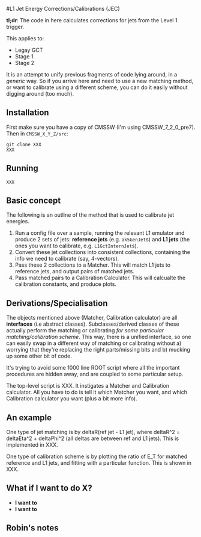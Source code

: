 #L1 Jet Energy Corrections/Calibrations (JEC)

__tl;dr__: The code in here calculates corrections for jets from the Level 1 trigger.

This applies to:

- Legay GCT
- Stage 1
- Stage 2

It is an attempt to unify previous fragments of code lying around, in a *generic* way. So if you arrive here and need to use a new matching method, or want to calibrate using a different scheme, you can do it easily without digging around (too much).

## Installation

First make sure you have a copy of CMSSW (I'm using CMSSW_7_2_0_pre7). Then in `CMSSW_X_Y_Z/src`:

```shell
git clone XXX
XXX
```

## Running

```
XXX
```

## Basic concept

The following is an outline of the method that is used to calibrate jet energies.

1. Run a config file over a sample, running the relevant L1 emulator and produce 2 sets of jets: **reference jets** (e.g. `ak5GenJet`s) and **L1 jets** (the ones you want to calibrate, e.g. `L1GctInternJet`s).
2. Convert these jet collections into consistent collections, containing the info we need to calibrate (say, 4-vectors).
3. Pass these 2 collections to a Matcher. This will match L1 jets to reference jets, and output pairs of matched jets.
4. Pass matched pairs to a Calibration Calculator. This will calcualte the calibration constants, and produce plots.

## Derivations/Specialisation

The objects mentioned above (Matcher, Calibration calculator) are all **interfaces** (i.e abstract classes). Subclasses/derived classes of these actually perform the matching or calibrating *for some particular matching/calibration scheme*. This way, there is a unified interface, so one can easily swap in a different way of matching or calibrating without a) worrying that they're replacing the right parts/missing bits and b) mucking up some other bit of code.

It's trying to avoid some 1000 line ROOT script where all the important procedures are hidden away, and are coupled to some particular setup.

The top-level script is XXX. It instigates a Matcher and Calibration calculator. All you have to do is tell it which Matcher you want, and which Calibration calculator you want (plus a bit more info).

## An example

One type of jet matching is by deltaR(ref jet - L1 jet), where deltaR^2 = deltaEta^2 + deltaPhi^2 (all deltas are between ref and L1 jets). This is implemented in XXX.

One type of calibration scheme is by plotting the ratio of E_T for matched reference and L1 jets, and fitting with a particular function. This is shown in XXX.


## What if I want to do X?

- **I want to**
- **I want to**

## Robin's notes

